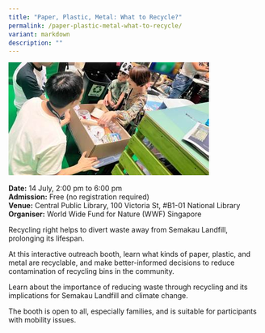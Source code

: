 ```yaml
---
title: "Paper, Plastic, Metal: What to Recycle?"
permalink: /paper-plastic-metal-what-to-recycle/
variant: markdown
description: ""
---
```

![Paper, Plastic, Metal: What to Recycle?](/images/Others/WWF___Act_1.jpg)

**Date:** 14 July, 2:00 pm to 6:00 pm<br>
**Admission:** Free (no registration required)<br>
**Venue:** Central Public Library, 100 Victoria St, #B1-01 National Library <br>
**Organiser:** World Wide Fund for Nature (WWF) Singapore

Recycling right helps to divert waste away from Semakau Landfill, prolonging its lifespan.

At this interactive outreach booth, learn what kinds of paper, plastic, and metal are recyclable, and make better-informed decisions to reduce contamination of recycling bins in the community. 

Learn about the importance of reducing waste through recycling and its implications for Semakau Landfill and climate change.

The booth is open to all, especially families, and is suitable for participants with mobility issues.